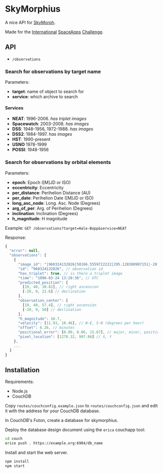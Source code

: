 SkyMorphius
===========

A nice API for [SkyMorph](http://skyview.gsfc.nasa.gov/skymorph/).

Made for the
[International](http://spaceappschallenge.org/)
[SpaceApps](http://spaceappschallenge.org/project/skymorphius/)
[Challenge](http://spaceappschallenge.org/challenge/skymorph-imagery-api/).

API
---

* `/observations`

### Search for observations by target name

Parameters:

* **target**: name of object to search for
* **service**: which archive to search

#### Services

* **NEAT**: 1996-2006. *has triplet images*
* **Spacewatch**: 2003-2008. *has images*
* **DSS**: 1948-1956, 1972-1988. *has images*
* **DSS2**: 1984-1997. *has images*
* **HST**: 1990-present
* **USNO** 1978-1999
* **POSSI**: 1948-1956

### Search for observations by orbital elements

Parameters:

* **epoch**: Epoch ([M]JD or ISO)
* **eccentricity**: Eccentricity
* **per_distance**: Perihelion Distance (AU)
* **per_date**: Perihelion Date ([M]JD or ISO)
* **long_asc_node**: Long. Asc. Node (Degrees)
* **arg_of_per**: Arg. of Perihelion (Degrees)
* **inclination**: Inclination (Degrees)
* **h_magnitude**: H magnitude


Example: `GET /observations?target=Hale-Bopp&service=NEAT`

Response:
```js
{
  "error": null,
  "observations": [
    {
      "image_id": "|960324132026|50166.5559722222|295.128380907151|-20.1562874986635|295.23915|-20.16389|10.70|11.93|10.46|0.09|0.06|15.67|1278.32030183787|997.86482820866|y|",
      "id": "960324132026", // observation id
      "has_triplet": true, // is there a triplet image
      "time": "1996-03-24 13:20:36", // UTC
      "predicted_position": [
        [19, 40, 30.81], // right ascension
        [-20, 9, 22.6] // declination
      ],
      "observation_center": [
        [19, 40, 57.4], // right ascension
        [-20, 9, 50] // declination
      ],
      "h_magnitude": 10.7,
      "velocity": [11.93, 10.46], // W-E, S-N (degrees per hour)
      "offset": 6.26, // minutes
      "positional_error": [0.09, 0.06, 15.67], // major, minor, position angle
      "pixel_location": [1278.32, 997.86] // X, Y
    },
    ...
  ]
}
```


## Installation

Requirements:

- Node.js
- CouchDB

Copy `routes/couchconfig.example.json` to `routes/couchconfig.json` and edit it
with the address for your CouchDB database.

In CouchDB's Futon, create a database for skymorphius.

Deploy the database design document using the `erica` couchapp tool:

```bash
cd couch
erice push . https://example.org:6984/db_name
```

Install and start the web server.

```bash
npm install
npm start
```


